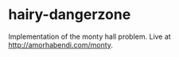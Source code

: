 hairy-dangerzone
================

Implementation of the monty hall problem. Live at http://amorhabendi.com/monty.
